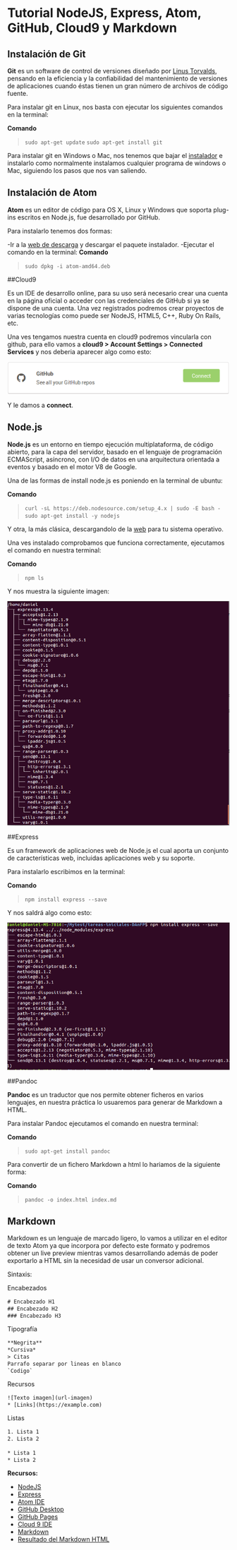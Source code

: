 Tutorial NodeJS, Express, Atom, GitHub, Cloud9 y Markdown
======================================================

## Instalación de Git

**Git** es un software de control de versiones diseñado por [Linus Torvalds](https://es.wikipedia.org/wiki/Linus_Torvalds), pensando en la eficiencia y la confiabilidad del mantenimiento de versiones de aplicaciones cuando éstas tienen un gran número de archivos de código fuente.

Para instalar git en Linux, nos basta con ejecutar los siguientes comandos en la terminal:

**Comando**
> `sudo apt-get update`
> `sudo apt-get install git`

Para instalar git en Windows o Mac, nos tenemos que bajar el [instalador](https://desktop.github.com) e instalarlo como normalmente instalamos cualquier programa de windows o Mac, siguiendo los pasos que nos van saliendo.

## Instalación de Atom

**Atom** es un editor de código para OS X, Linux y Windows que soporta plug-ins escritos en Node.js, fue desarrollado por GitHub.

Para instalarlo tenemos dos formas:

-Ir a la [web de descarga](https://atom.io/) y descargar el paquete instalador.
-Ejecutar el comando en la terminal:
**Comando**
>  `sudo dpkg -i atom-amd64.deb`

##Cloud9

Es un IDE de desarrollo online, para su uso será necesario crear una cuenta en la página oficial o acceder con las credenciales de GitHub si ya se dispone de una cuenta. Una vez registrados podremos crear proyectos de varias tecnologías como puede ser NodeJS, HTML5, C++, Ruby On Rails, etc.

Una ves tengamos nuestra cuenta en cloud9 podremos vincularla con github, para ello vamos a **cloud9 > Account Settings > Connected Services** y nos deberia aparecer algo como esto:

![](images/git-c9.png)

Y le damos a **connect**.

## Node.js  

**Node.js** es un entorno en tiempo ejecución multiplataforma, de código abierto, para la capa del servidor, basado en el lenguaje de programación ECMAScript, asíncrono, con I/O de datos en una arquitectura orientada a eventos y basado en el motor V8 de Google. 

Una de las formas de install node.js es poniendo en la terminal de ubuntu:

**Comando** 
> `curl -sL https://deb.nodesource.com/setup_4.x | sudo -E bash -`
>`sudo apt-get install -y nodejs`

Y otra, la más clásica, descargandolo de la [web](https://nodejs.org/en/) para tu sistema operativo.

Una ves instalado comprobamos que funciona correctamente, ejecutamos el comando en nuestra terminal:

**Comando** 
>`npm ls`

Y nos muestra la siguiente imagen:

![](images/Nodejs.png)

##Express

Es un framework de aplicaciones web de Node.js el cual aporta un conjunto de características web, incluidas aplicaciones web y su soporte.

Para instalarlo escribimos en la terminal:

**Comando** 
>`npm install express --save` 

Y nos saldrá algo como esto:

![](images/express.png)

##Pandoc

**Pandoc** es un traductor que nos permite obtener ficheros en varios lenguajes, en nuestra práctica lo usuaremos para generar de Markdown a HTML.

Para instalar Pandoc ejecutamos el comando en nuestra terminal:

**Comando**
>`sudo apt-get install pandoc`

Para convertir de un fichero Markdown a html lo hariamos de la siguiente forma:

**Comando**
>`pandoc -o index.html index.md`

## Markdown

Markdown es un lenguaje de marcado ligero, lo vamos a utilizar en el editor de texto Atom ya que incorpora por defecto este formato y podremos obtener un live preview mientras vamos desarrollando además de poder exportarlo a HTML sin la necesidad de usar un conversor adicional.

Sintaxis:


Encabezados
```
# Encabezado H1
## Encabezado H2
### Encabezado H3
```
Tipografía
```
**Negrita**
*Cursiva*
> Citas
Parrafo separar por lineas en blanco
`Codigo`
```
Recursos
```
![Texto imagen](url-imagen)
* [Links](https://example.com)
```
Listas
```
1. Lista 1
2. Lista 2

* Lista 1
* Lista 2
```

**Recursos:**

* [NodeJS](https://nodejs.org)
* [Express](http://expressjs.com)
* [Atom IDE](https://atom.io)
* [GitHub Desktop](https://desktop.github.com)
* [GitHub Pages](https://pages.github.com/)
* [Cloud 9 IDE](https://c9.io)
* [Markdown](http://daringfireball.net/projects/markdown/)
* [Resultado del Markdown HTML](http://alu0100536652.github.io/Tutorial-STW/)
